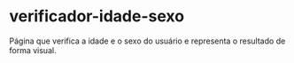 # verificador-idade-sexo
Página que verifica a idade e o sexo do usuário e representa o resultado de forma visual.
